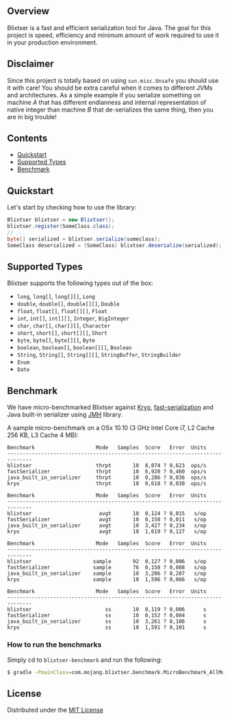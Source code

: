 ## Overview

Blixtser is a fast and efficient serialization tool for Java. The goal for this project is speed, efficiency and minimum
amount of work required to use it in your production environment.

## Disclaimer

Since this project is totally based on using `sun.misc.Unsafe` you should use it with care! You should be extra careful when
it comes to different JVMs and architectures. As a simple example if you serialize something on machine _A_ that has
different endianness and internal representation of native integer than machine _B_ that de-serializes the same thing,
then you are in big trouble!

## Contents

- [Quickstart](#quickstart)
- [Supported Types](#supported-types)
- [Benchmark](#benchmark)

## Quickstart

Let's start by checking how to use the library:

```java
Blixtser blixtser = new Blixtser();
blixtser.register(SomeClass.class);
// ...
byte[] serialized = blixtser.serialize(someclass);
SomeClass deserialized = (SomeClass) blixtser.deserialize(serialized);
```

## Supported Types

Blixtser supports the following types out of the box:

- `long`, `long[]`, `long[][]`, `Long`
- `double`, `double[]`, `double[][]`, `Double`
- `float`, `float[]`, `float[][]`, `Float`
- `int`, `int[]`, `int[][]`, `Integer`, `BigInteger`
- `char`, `char[]`, `char[][]`, `Character`
- `short`, `short[]`, `short[][]`, `Short`
- `byte`, `byte[]`, `byte[][]`, `Byte`
- `boolean`, `boolean[]`, `boolean[][]`, `Boolean`
- `String`, `String[]`, `String[][]`, `StringBuffer`, `StringBuilder`
- `Enum`
- `Date`


## Benchmark

We have micro-benchmarked Blixtser against [Kryo](https://github.com/EsotericSoftware/kryo),
[fast-serialization](https://code.google.com/p/fast-serialization/) and Java built-in serializer using
[JMH](http://openjdk.java.net/projects/code-tools/jmh/) library.

A sample micro-benchmark on a OSx 10.10 (3 GHz Intel Core i7, L2 Cache 256 KB, L3 Cache 4 MB):

```
Benchmark                    Mode   Samples  Score   Error  Units
------------------------------------------------------------------------------
blixtser                     thrpt       10  8,074 ? 0,623  ops/s
fastSerializer               thrpt       10  6,920 ? 0,460  ops/s
java_built_in_serializer     thrpt       10  0,286 ? 0,036  ops/s
kryo                         thrpt       10  0,618 ? 0,030  ops/s
```

```
Benchmark                    Mode   Samples  Score   Error  Units
------------------------------------------------------------------------------
blixtser                      avgt       10  0,124 ? 0,015   s/op
fastSerializer                avgt       10  0,158 ? 0,011   s/op
java_built_in_serializer      avgt       10  3,427 ? 0,234   s/op
kryo                          avgt       10  1,619 ? 0,127   s/op
```

```
Benchmark                    Mode   Samples  Score   Error  Units
------------------------------------------------------------------------------
blixtser                    sample       92  0,127 ? 0,006   s/op
fastSerializer              sample       76  0,158 ? 0,008   s/op
java_built_in_serializer    sample       10  3,286 ? 0,207   s/op
kryo                        sample       10  1,596 ? 0,066   s/op
```

```
Benchmark                    Mode   Samples  Score   Error  Units
------------------------------------------------------------------------------
blixtser                        ss       10  0,119 ? 0,006      s
fastSerializer                  ss       10  0,152 ? 0,004      s
java_built_in_serializer        ss       10  3,261 ? 0,106      s
kryo                            ss       10  1,591 ? 0,101      s
```

### How to run the benchmarks

Simply cd to `blixtser-benchmark` and run the following:

```bash
$ gradle -PmainClass=com.mojang.blixtser.benchmark.MicroBenchmark_AllModes execute
```

## License

Distributed under the [MIT License](https://github.com/Mojang/blixtser/blob/master/LICENSE.md)
